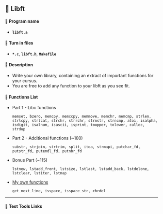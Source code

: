 ## :notebook_with_decorative_cover: Libft

#### :page_facing_up: Program name

- **`libft.a`**

#### :page_facing_up: Turn in files

- **`*.c`**, **`libft.h`**, **`Makefile`**

#### :page_facing_up: Description

- Write your own library, containing an extract of important functions for your cursus.
- You are free to add any function to your libft as you see fit.

#### :page_facing_up: Functions List

- Part 1 - Libc functions

  ```
  memset, bzero, memcpy, memccpy, memmove, memchr, memcmp, strlen, strlcpy, strlcat, strchr, strrchr, strnstr, strncmp, atoi, isalpha, isdigit, isalnum, isascii, isprint, toupper, tolower, calloc, strdup
  ```

- Part 2 - Additional functions (~100)

  ```
  substr, strjoin, strtrim, split, itoa, strmapi, putchar_fd, putstr_fd, putendl_fd, putnbr_fd
  ```

- Bonus Part (~115)

  ```
  lstnew, lstadd_front, lstsize, lstlast, lstadd_back, lstdelone, lstclear, lstiter, lstmap
  ```

- [My own functions](https://github.com/jwon42/42cursus/tree/master/01_Libft/02_new)

  ```
  get_next_line, isspace, isspace_str, chrdel
  ```


------

#### :link: Test Tools Links
